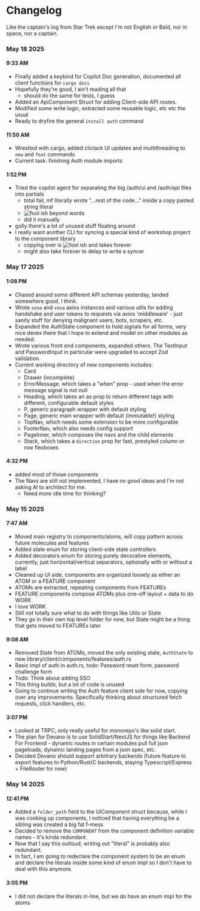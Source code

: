 # Changelog

Like the captain's log from Star Trek except I'm not English or Bald, nor in space, nor a captain.

### May 18 2025

#### 9:33 AM

- Finally added a keybind for Copilot Doc generation, documented all client functions for `cargo docs`
- Hopefully they're good, I ain't reading all that
  - should do the same for tests, I guess
- Added an ApiComponent Struct for adding Client-side API routes.
- Modified some write logic, extracted some reusable logic, etc etc the usual
- Ready to dryfire the general `install auth` command

#### 11:50 AM

- Wrestled with cargo, added cliclack UI updates and multithreading to `new` and `feat` commands
- Current task: finishing Auth module imports

#### 1:52 PM

- Tried the copilot agent for separating the big /auth/ui and /auth/api files into partials
  - total fail, mf literally wrote "...rest of the code..." inside a copy pasted string literal
  - ![fool ish](https://img.shields.io/badge/fool-ish-DE7181) beyond words
  - did it manually
- golly there's a lot of unused stuff floating around
- I really want another CLI for syncing a special kind of workshop project to the component library
  - copying over is ![fool ish](https://img.shields.io/badge/fool-ish-DE7181) and takes forever
  - might also take forever to delay to write a syncer

### May 17 2025

#### 1:08 PM

- Chased around some different API schemas yesterday, landed somewhere good, I think.
- Wrote `sona` and `vona` axios instances and various utils for adding handshake and user tokens to requests via axios 'middleware' - just sanity stuff for denying malignant users, bots, scrapers, etc.
- Expanded the AuthState component to hold signals for all forms, very nice devex there that I hope to extend and model on other modules as needed.
- Wrote various front end components, expanded others. The TextInput and PasswordInput in particular were upgraded to accept Zod validation.
- Current working directory of new components includes:
  - Card
  - Drawer (incomplete)
  - ErrorMessage, which takes a "when" prop - used when the error message signal is not null
  - Heading, which takes an as prop to return different tags with different, configurable default styles
  - P, generic paragraph wrapper with default styling
  - Page, generic main wrapper with default (immutable!) styling
  - TopNav, which needs some extension to be more configurable
  - FooterNav, which also needs config support
  - PageInner, which composes the navs and the child elements
  - Stack, which takes a `direction` prop for fast, prestyled column or row flexboxes

#### 4:32 PM

- added most of those components
- The Navs are still not implemented, I have no good ideas and I'm not asking AI to architect for me.
  - Need more idle time for thinking?

### May 15 2025

#### 7:47 AM

- Moved main registry to components/atoms, will copy pattern across future molecules and features
- Added state enum for storing client-side state controllers
- Added decorators enum for storing purely decorative elements, currently, just horizontal/vertical separators, optionally with or without a label
- Cleaned up UI side, components are organized loosely as either an ATOM or a FEATURE component
- ATOMs are extracted, repeating components from FEATUREs
- FEATURE components compose ATOMs plus one-off layout + data to do WORK
- I love WORK
- Still not totally sure what to do with things like Utils or State
- They go in their own top level folder for now, but State might be a thing that gets moved to FEATUREs later

#### 9:08 AM

- Removed State from ATOMs, moved the only existing state, `AuthState` to new library/client/components/features/auth.rs
- Basic impl of auth in auth.rs, todo: Password reset form, password challenge form
- Todo: Think about adding SSO
- This thing builds, but a lot of code is unused
- Going to continue writing the Auth feature client side for now, copying over any improvements. Specifically thinking about structured fetch requests, click handlers, etc.

#### 3:07 PM

- Looked at TRPC, only really useful for monorepo's like solid start.
- The plan for Devano is to use SolidStart/NextJS for things like Backend For Frontend - dynamic routes in certain modules pull full json pageloads, dynamic landing pages from a json spec, etc.
- Decided Devano should support arbitrary backends (future feature to export features to Python/Rust/C backends, staying Typescript/Express + FileRouter for now)

### May 14 2025

#### 12:41 PM

- Added a `folder_path` field to the UiComponent struct because, while I was cooking up components, I noticed that having everything be a sibling was created a big fat f-mess
- Decided to remove the `COMPONENT` from the component definition variable names - it's kinda redundant.
- Now that I say this outloud, writing out "literal" is probably also redundant.
- In fact, I am going to redeclare the component system to be an enum and declare the literals inside some kind of enum impl so I don't have to deal with this anymore.

#### 3:05 PM

- I did not declare the literals in-line, but we do have an enum impl for the atoms
